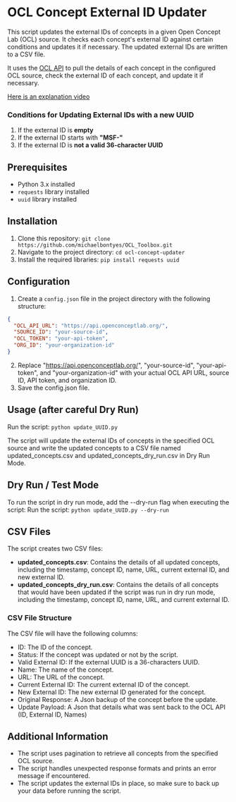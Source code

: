 # OCL Concept External ID Updater

This script updates the external IDs of concepts in a given Open Concept Lab (OCL) source. It checks each concept's external ID against certain conditions and updates it if necessary. The updated external IDs are written to a CSV file.

It uses the [OCL API](https://docs.openconceptlab.org/en/latest/oclapi/apireference/concepts.html#edit-concept) to pull the details of each concept in the configured OCL source, check the external ID of each concept, and update it if necessary. 

[Here is an explanation video](https://www.loom.com/share/84919d2820434ae78e7be7827a607d5d?sid=b4ec5467-d560-467f-9d3a-5cbc3a324ccb)

### Conditions for Updating External IDs with a new UUID
1. If the external ID is **empty**
2. If the external ID starts with **"MSF-"**
3. If the external ID is **not a valid 36-character UUID**

## Prerequisites

- Python 3.x installed
- `requests` library installed
- `uuid` library installed

## Installation

1. Clone this repository: `git clone https://github.com/michaelbontyes/OCL_Toolbox.git`
2. Navigate to the project directory: `cd ocl-concept-updater`
3. Install the required libraries: `pip install requests uuid`

## Configuration

1. Create a `config.json` file in the project directory with the following structure:

```json
{
  "OCL_API_URL": "https://api.openconceptlab.org/",
  "SOURCE_ID": "your-source-id",
  "OCL_TOKEN": "your-api-token",
  "ORG_ID": "your-organization-id"
}
```

2. Replace "https://api.openconceptlab.org/", "your-source-id", "your-api-token", and "your-organization-id" with your actual OCL API URL, source ID, API token, and organization ID.
3. Save the config.json file.

## Usage (after careful Dry Run)
Run the script: 
`python update_UUID.py`

The script will update the external IDs of concepts in the specified OCL source and write the updated concepts to a CSV file named updated_concepts.csv and updated_concepts_dry_run.csv in Dry Run Mode.

## Dry Run / Test Mode
To run the script in dry run mode, add the --dry-run flag when executing the script:
Run the script: 
`python update_UUID.py --dry-run`

## CSV Files
The script creates two CSV files:

- **updated_concepts.csv**: Contains the details of all updated concepts, including the timestamp, concept ID, name, URL, current external ID, and new external ID.
- **updated_concepts_dry_run.csv**: Contains the details of all concepts that would have been updated if the script was run in dry run mode, including the timestamp, concept ID, name, URL, and current external ID.

### CSV File Structure
The CSV file will have the following columns:

- ID: The ID of the concept.
- Status: If the concept was updated or not by the script.
- Valid External ID: If the external UUID is a 36-characters UUID.
- Name: The name of the concept.
- URL: The URL of the concept.
- Current External ID: The current external ID of the concept.
- New External ID: The new external ID generated for the concept.
- Original Response: A Json backup of the concept before the update.
- Update Payload: A Json that details what was sent back to the OCL API (ID, External ID, Names)

## Additional Information
- The script uses pagination to retrieve all concepts from the specified OCL source.
- The script handles unexpected response formats and prints an error message if encountered.
- The script updates the external IDs in place, so make sure to back up your data before running the script.
